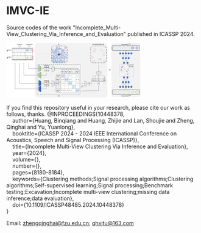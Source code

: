 # IMVC-IE
Source codes of the work "Incomplete_Multi-View_Clustering_Via_Inference_and_Evaluation" published in ICASSP 2024.

<img src="./FrameWork_IMVC-IE.jpg" width="70%">

If you find this repository useful in your research, please cite our work as follows, thanks.
@INPROCEEDINGS{10448378,<br/>
  &nbsp;&nbsp;&nbsp;&nbsp;author={Huang, Binqiang and Huang, Zhijie and Lan, Shoujie and Zheng, Qinghai and Yu, Yuanlong},<br/>
  &nbsp;&nbsp;&nbsp;&nbsp;booktitle={ICASSP 2024 - 2024 IEEE International Conference on Acoustics, Speech and Signal Processing (ICASSP)}, <br/>
  &nbsp;&nbsp;&nbsp;&nbsp;title={Incomplete Multi-View Clustering Via Inference and Evaluation}, <br/>
  &nbsp;&nbsp;&nbsp;&nbsp;year={2024},<br/>
  &nbsp;&nbsp;&nbsp;&nbsp;volume={},<br/>
  &nbsp;&nbsp;&nbsp;&nbsp;number={},<br/>
  &nbsp;&nbsp;&nbsp;&nbsp;pages={8180-8184},<br/>
  &nbsp;&nbsp;&nbsp;&nbsp;keywords={Clustering methods;Signal processing algorithms;Clustering algorithms;Self-supervised learning;Signal processing;Benchmark testing;Excavation;Incomplete multi-view clustering;missing data inference;data evaluation},<br/>
  &nbsp;&nbsp;&nbsp;&nbsp;doi={10.1109/ICASSP48485.2024.10448378}<br/>
}<br/>

Email: zhengqinghai@fzu.edu.cn; qhxjtu@163.com
